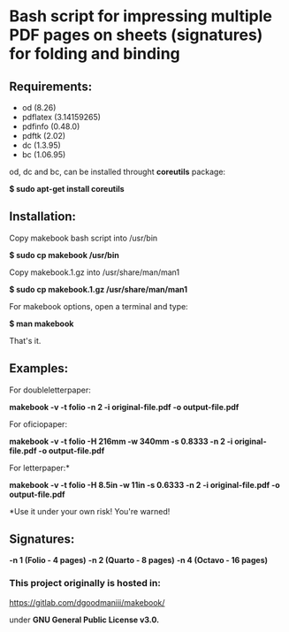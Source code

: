 # Bash script for impressing multiple PDF pages on sheets (signatures) for folding and binding

## Requirements:

- od (8.26) 
- pdflatex (3.14159265)
- pdfinfo (0.48.0)
- pdftk (2.02)
- dc (1.3.95)
- bc (1.06.95)

od, dc and bc, can be installed throught **coreutils** package:

**$ sudo apt-get install coreutils**

## Installation:

Copy makebook bash script into /usr/bin

**$ sudo cp makebook /usr/bin**

Copy makebook.1.gz into /usr/share/man/man1

**$ sudo cp makebook.1.gz /usr/share/man/man1**

For makebook options, open a terminal and type:

**$ man makebook**

That's it.

## Examples:

For doubleletterpaper:

**makebook -v -t folio -n 2 -i original-file.pdf -o output-file.pdf**

For oficiopaper:

**makebook -v -t folio -H 216mm -w 340mm -s 0.8333 -n 2 -i original-file.pdf -o output-file.pdf**

For letterpaper:*

**makebook -v -t folio -H 8.5in -w 11in -s 0.6333 -n 2 -i original-file.pdf -o output-file.pdf**

*Use it under your own risk! You're warned!

## Signatures:

**-n 1 (Folio - 4 pages)**
**-n 2 (Quarto - 8 pages)**
**-n 4 (Octavo - 16 pages)**

### This project originally is hosted in:

https://gitlab.com/dgoodmaniii/makebook/

under **GNU General Public License v3.0.**
